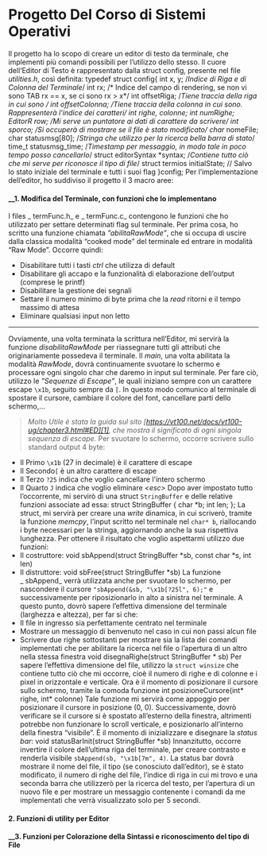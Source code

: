 # Progetto Del Corso di Sistemi Operativi
Il progetto ha lo scopo di creare un editor di testo da terminale, che implementi più comandi possibili per l’utilizzo dello stesso. 
Il cuore dell’Editor di Testo è rappresentato dalla struct config, presente nel file _utilities.h_, così definita:
	typedef struct config{
	    int x, y;   /*Indice di Riga e di Colonna del Terminale*/
	    int rx; /* Indice del campo di rendering, se non vi sono TAB rx == x, se ci sono rx > x*/
	    int offsetRiga;     /*Tiene traccia della riga in cui sono */
	    int offsetColonna;  /*Tiene traccia della colonna in cui sono. Rappresenterà l'indice dei caratteri*/
	    int righe, colonne;
	    int numRighe;
	    EditorR* row;   /*Mi serve un puntatore ai dati di carattere da scrivere*/
	    int sporco; /*Si occuperà di mostrare se il file è stato modificato*/
	    char* nomeFile;
	    char statusmsg[80];  /*Stringa che utilizzo per la ricerca bella barra di stato*/
	    time_t statusmsg_time;  /*Timestamp per messaggio, in modo tale in poco tempo posso cancellarlo*/
	    struct editorSyntax *syntax;    /*Contiene tutto ciò che mi serve per riconosce il tipo di file*/
	    struct termios initialState;    // Salvo lo stato iniziale del terminale e tutti i suoi flag
	}config;
Per l’implementazione dell’editor, ho suddiviso il progetto il 3 macro aree:
#### __1. Modifica del Terminale, con funzioni che lo implementano
I files _ termFunc.h_ e _ termFunc.c_ contengono le funzioni che ho utilizzato per settare determinati flag sul terminale.
Per prima cosa, ho scritto una funzione chiamata _”abilitaRawMode”_, che si occupa di uscire dalla classica modalità “cooked mode” del terminale ed entrare in modalità “Raw Mode”. Occorre quindi:
- Disabilitare tutti i tasti _ctrl_ che utilizza di default 
- Disabilitare gli accapo e la funzionalità di elaborazione dell’output (comprese le printf)
- Disabilitare la gestione dei segnali 
- Settare il numero minimo di byte prima che la _read_ ritorni e il tempo massimo di attesa
- Eliminare qualsiasi input non letto
---- 
Ovviamente, una volta terminata la scrittura nell’Editor, mi servirà la funzione _disabilitaRawMode_ per riassegnare tutti gli attributi che originariamente possedeva il terminale.
Il _main_, una volta abilitata la modalità _RawMode_, dovrà continuamente svuotare lo schermo e processare ogni singolo char che daremo in input sul terminale. Per fare ciò, utilizzo le _”Sequenze di Escape”_, le quali iniziano sempre con un carattere escape `\x1b`, seguito sempre da `[`. In questo modo comunico al terminale di spostare il cursore, cambiare il colore del font, cancellare parti dello schermo,...
> _Molto Utile è stata la guida sul sito [https://vt100.net/docs/vt100-ug/chapter3.html#ED][1], che mostra il significato di ogni singola sequenza di escape._
Per svuotare lo schermo, occorre scrivere sullo standard output 4 byte:
- Il Primo `\x1b` (27 in decimale) è il carattere di escape
-  Il Secondo`[` è un altro carattere di escape
- Il Terzo  `?25`  indica che voglio cancellare l'intero schermo
- Il Quarto `J` indica che voglio eliminare _\<esc\>_
Dopo aver impostato tutto l’occorrente, mi servirò di una struct `StringBuffer` e delle relative funzioni associate ad essa:
	struct StringBuffer {
	  	char *b;
	  	int len;
	};
La struct, mi servirà per creare una _write_ dinamica, in cui scriverò, tramite la funzione _memcpy_, l’input scritto nel terminale nel `char* b`, riallocando i byte necessari per la stringa, aggiornando anche la sua rispettiva lunghezza. Per ottenere il risultato che voglio aspettarmi utilizzo due funzioni:
- Il costruttore:
		void sbAppend(struct StringBuffer *sb, const char *s, int len)
- Il distruttore:
		void sbFree(struct StringBuffer *sb)
La funzione _ sbAppend_ verrà utilizzata anche per svuotare lo schermo, per nascondere il cursore `"sbAppend(&sb, "\x1b[?25l", 6);"` e successivamente per riposizionarlo in alto a sinistra nel terminale.
A questo punto, dovrò sapere l’effettiva dimensione del terminale (larghezza e altezza), per far si che:
- Il file in ingresso sia perfettamente centrato nel terminale
- Mostrare un messaggio di benvenuto nel caso in cui non passi alcun file
- Scrivere due righe sottostanti per mostrare sia la lista dei comandi implementati che per abilitare la ricerca nel file o l’apertura di un altro nella stessa finestra
	void disegnaRighe(struct StringBuffer * sb)
Per sapere l’effettiva dimensione del file, utilizzo la `struct winsize` che contiene tutto ciò che mi occorre, cioè il numero di righe e di colonne e i pixel in orizzontale e verticale. Ora è il momento di posizionare il cursore sullo schermo, tramite la comoda funzione
	int posizioneCursore(int* righe, int* colonne)
Tale funzione mi servirà come appoggio per posizionare il cursore in posizione (0, 0).
Successivamente, dovrò verificare se il cursore si è spostato all’esterno della finestra, altrimenti potrebbe non funzionare lo scroll verticale, e posizionarlo all’interno della finestra “visibile”.
È il momento di inizializzare e disegnare la _status bar_:
	void statusBarInit(struct StringBuffer *sb)
Innanzitutto, occorre invertire il colore dell’ultima riga del terminale, per creare contrasto e renderla visibile `sbAppend(sb, "\x1b[7m", 4)`. La status bar dovrà mostrare il nome del file, il tipo (se conosciuto dall’editor), se è stato modificato, il numero di righe del file, l’indice di riga in cui mi trovo e una seconda barra che utilizzerò per la ricerca del testo, per l’apertura di un nuovo file e per mostrare un messaggio contenente i comandi da me implementati che verrà visualizzato solo per 5 secondi.
#### __2. Funzioni di utility per Editor__
#### __3. Funzioni per Colorazione della Sintassi e riconoscimento del tipo di File

[1]:	https://vt100.net/docs/vt100-ug/chapter3.html#ED